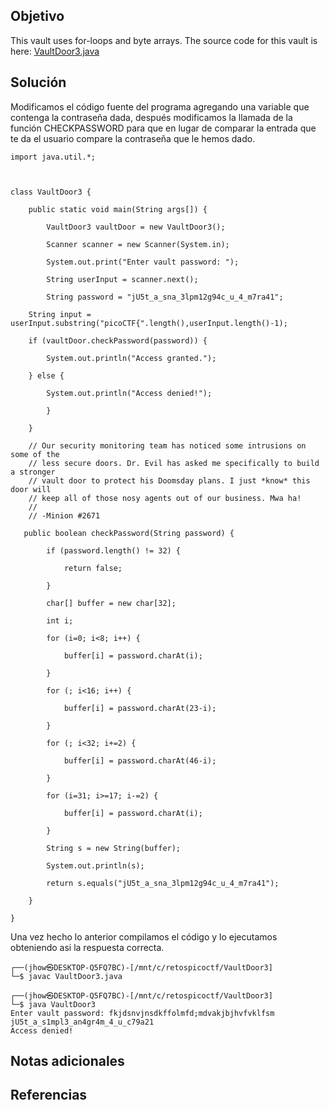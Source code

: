 ## Objetivo
This vault uses for-loops and byte arrays. The source code for this vault is here: [VaultDoor3.java](https://jupiter.challenges.picoctf.org/static/a4018cec1446761cb2e8cce05db925fa/VaultDoor3.java)
## Solución
Modificamos el código fuente del programa agregando una variable  que contenga la contraseña dada, después modificamos la llamada de la función CHECKPASSWORD para que en lugar de comparar la entrada que te da el usuario compare la contraseña que le hemos dado.
```
import java.util.*;

  

class VaultDoor3 {

    public static void main(String args[]) {

        VaultDoor3 vaultDoor = new VaultDoor3();

        Scanner scanner = new Scanner(System.in);

        System.out.print("Enter vault password: ");

        String userInput = scanner.next();

        String password = "jU5t_a_sna_3lpm12g94c_u_4_m7ra41";

    String input = userInput.substring("picoCTF{".length(),userInput.length()-1);

    if (vaultDoor.checkPassword(password)) {

        System.out.println("Access granted.");

    } else {

        System.out.println("Access denied!");
        
        }

    }

    // Our security monitoring team has noticed some intrusions on some of the
    // less secure doors. Dr. Evil has asked me specifically to build a stronger
    // vault door to protect his Doomsday plans. I just *know* this door will
    // keep all of those nosy agents out of our business. Mwa ha!
    //
    // -Minion #2671

   public boolean checkPassword(String password) {

        if (password.length() != 32) {

            return false;

        }

        char[] buffer = new char[32];

        int i;

        for (i=0; i<8; i++) {

            buffer[i] = password.charAt(i);

        }

        for (; i<16; i++) {

            buffer[i] = password.charAt(23-i);

        }

        for (; i<32; i+=2) {

            buffer[i] = password.charAt(46-i);

        }

        for (i=31; i>=17; i-=2) {

            buffer[i] = password.charAt(i);

        }

        String s = new String(buffer);

        System.out.println(s);

        return s.equals("jU5t_a_sna_3lpm12g94c_u_4_m7ra41");

    }

}
```

Una vez hecho lo anterior compilamos el código y lo ejecutamos obteniendo asi la respuesta correcta.
```
┌──(jhow㉿DESKTOP-Q5FQ7BC)-[/mnt/c/retospicoctf/VaultDoor3]
└─$ javac VaultDoor3.java

┌──(jhow㉿DESKTOP-Q5FQ7BC)-[/mnt/c/retospicoctf/VaultDoor3]
└─$ java VaultDoor3
Enter vault password: fkjdsnvjnsdkffolmfd;mdvakjbjhvfvklfsm
jU5t_a_s1mpl3_an4gr4m_4_u_c79a21
Access denied!
```
## Notas adicionales

## Referencias